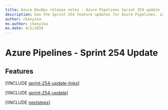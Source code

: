 ```yaml
---
title: Azure DevOps release notes - Azure Pipelines Sprint 254 update
description: See the Sprint 254 feature updates for Azure Pipelines, including next steps.
author: ckanyika
ms.author: ckanyika
ms.date: 4/2/2024
---
```


# Azure Pipelines - Sprint 254 Update

## Features

[!INCLUDE [sprint-254-update-links](../includes/pipelines/sprint-254-update-links.md)]

[!INCLUDE [sprint-254-update](../includes/pipelines/sprint-254-update.md)]

[!INCLUDE [nextsteps](../includes/nextsteps.md)]